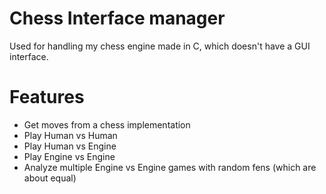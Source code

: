 # Chess Interface manager

Used for handling my chess engine made in C, which doesn't have a GUI interface.

# Features

- Get moves from a chess implementation
- Play Human vs Human
- Play Human vs Engine
- Play Engine vs Engine
- Analyze multiple Engine vs Engine games with random fens (which are about equal)